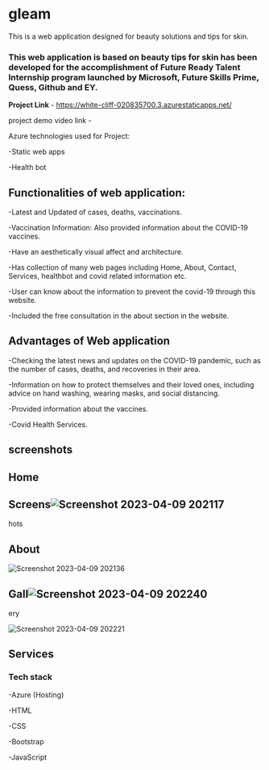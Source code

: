 # gleam
 
This is a web application designed for beauty solutions and tips for skin.

### This web application is based on beauty tips for skin has been developed for the accomplishment of Future Ready Talent Internship program launched by Microsoft, Future Skills Prime, Quess, Github and EY.

**Project Link** - https://white-cliff-020835700.3.azurestaticapps.net/

project demo video link - 

Azure technologies used for Project:

-Static web apps

-Health bot

## Functionalities of web application:
-Latest and Updated of cases, deaths, vaccinations.

-Vaccination Information: Also provided information about the COVID-19 vaccines.

-Have an aesthetically visual affect and architecture. 

-Has collection of many web pages including Home, About, Contact, Services, healthbot and covid related information etc.

-User can know about the information to prevent the covid-19 through this website.

-Included the free consultation in the about section in the website.

## Advantages of Web application
-Checking the latest news and updates on the COVID-19 pandemic, such as the number of cases, deaths, and recoveries in their area.

-Information on how to protect themselves and their loved ones, including advice on hand washing, wearing masks, and social distancing.

-Provided information about the vaccines.

-Covid Health Services.
## screenshots

## Home
## Screens![Screenshot 2023-04-09 202117](https://user-images.githubusercontent.com/109936304/230780016-10bede47-8603-42e2-a236-63116a80716b.png)
hots

## About

![Screenshot 2023-04-09 202136](https://user-images.githubusercontent.com/109936304/230780087-6c01b15a-655b-4ec5-aa6d-28247b7d1be9.png)

## Gall![Screenshot 2023-04-09 202240](https://user-images.githubusercontent.com/109936304/230780208-c546e9ea-1e74-4bf7-9331-2f10be4dd116.png)
ery

![Screenshot 2023-04-09 202221](https://user-images.githubusercontent.com/109936304/230780117-6e75cbd9-78e1-45e2-977e-189e1d4fa043.png)
## Services



### Tech stack

-Azure (Hosting)

-HTML

-CSS

-Bootstrap

-JavaScript














